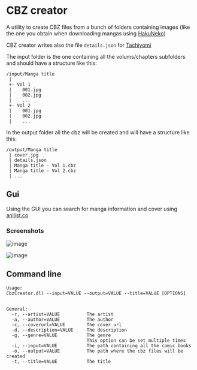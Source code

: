 # CBZ creator

A utility to create CBZ files from a bunch of folders containing images (like the one you obtain when downloading mangas using [HakuNeko](https://hakuneko.download/))

CBZ creator writes also the file `details.json` for [Tachiyomi](https://tachiyomi.org/)

The input folder is the one containing all the volums/chapters subfolders and should have a structure like this:
```
/input/Manga title
 |
 +- Vol 1
 |    001.jpg
 |    002.jpg
 |    ...
 +- Vol 2
 |    001.jpg
 |    002.jpg
 |    ...
```

In the output folder all the cbz will be created and will have a structure like this:
```
/output/Manga title
 | cover.jpg
 | details.json
 | Manga title - Vol 1.cbz
 | Manga title - Vol 2.cbz
 | ...
```

## Gui
Using the GUI you can search for manga information and cover using [anilist.co](https://anilist.co/)

### Screenshots
![image](https://user-images.githubusercontent.com/289552/235618354-0720f82d-1389-4b30-8261-5fda1a178045.png)


![image](https://user-images.githubusercontent.com/289552/235618406-42547049-9f45-4591-a015-855beb4bc37c.png)

## Command line
```
Usage:
CbzCreator.dll --input=VALUE --output=VALUE --title=VALUE [OPTIONS]


General:
  -r, --artist=VALUE          The artist
  -a, --author=VALUE          The author
  -c, --coverurl=VALUE        The cover url
  -d, --description=VALUE     The description
  -g, --genre=VALUE           The genre
                              This option can be set multiple times
  -i, --input=VALUE           The path containing all the comic books
  -o, --output=VALUE          The path where the cbz files will be created
  -t, --title=VALUE           The title

```

